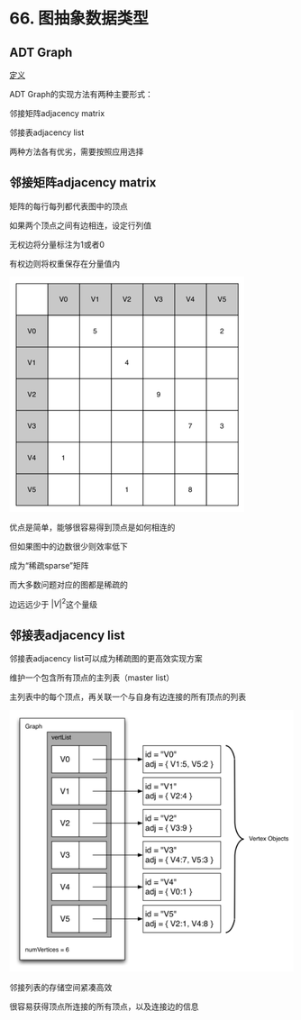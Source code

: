 # 66. 图抽象数据类型

## ADT Graph

[定义](66%20%E5%9B%BE%E6%8A%BD%E8%B1%A1%E6%95%B0%E6%8D%AE%E7%B1%BB%E5%9E%8B%205907f8d4b69c46439803d6640a90dadb/%E5%AE%9A%E4%B9%89%20b1d2279a709f4ebab60468a24d6e8c19.csv)

ADT Graph的实现方法有两种主要形式：

邻接矩阵adjacency matrix

邻接表adjacency list

两种方法各有优劣，需要按照应用选择

## 邻接矩阵adjacency matrix

矩阵的每行每列都代表图中的顶点

如果两个顶点之间有边相连，设定行列值

无权边将分量标注为1或者0

有权边则将权重保存在分量值内

![66%20%E5%9B%BE%E6%8A%BD%E8%B1%A1%E6%95%B0%E6%8D%AE%E7%B1%BB%E5%9E%8B%205907f8d4b69c46439803d6640a90dadb/adjMat.png](66%20%E5%9B%BE%E6%8A%BD%E8%B1%A1%E6%95%B0%E6%8D%AE%E7%B1%BB%E5%9E%8B%205907f8d4b69c46439803d6640a90dadb/adjMat.png)

优点是简单，能够很容易得到顶点是如何相连的

但如果图中的边数很少则效率低下

成为“稀疏sparse”矩阵

而大多数问题对应的图都是稀疏的

边远远少于 $\left| V \right|^{2}$这个量级

## 邻接表adjacency list

邻接表adjacency list可以成为稀疏图的更高效实现方案

维护一个包含所有顶点的主列表（master list）

主列表中的每个顶点，再关联一个与自身有边连接的所有顶点的列表

![66%20%E5%9B%BE%E6%8A%BD%E8%B1%A1%E6%95%B0%E6%8D%AE%E7%B1%BB%E5%9E%8B%205907f8d4b69c46439803d6640a90dadb/adjlist.png](66%20%E5%9B%BE%E6%8A%BD%E8%B1%A1%E6%95%B0%E6%8D%AE%E7%B1%BB%E5%9E%8B%205907f8d4b69c46439803d6640a90dadb/adjlist.png)

邻接列表的存储空间紧凑高效

很容易获得顶点所连接的所有顶点，以及连接边的信息